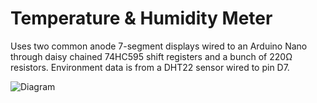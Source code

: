 # Temperature & Humidity Meter

Uses two common anode 7-segment displays wired to an Arduino Nano through daisy chained 74HC595 shift registers and a bunch of 220Ω resistors. Environment data is from a DHT22 sensor wired to pin D7.

![Diagram](https://i.imgur.com/hT1nkMN.png)
